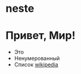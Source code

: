 # neste
# Привет, Мир!
* Это
* Ненумерованный
* Список
[wikipedia](https://ru.wikipedia.org/wiki/Википедия)

